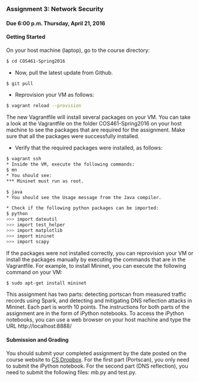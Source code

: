 ### Assignment 3: Network Security

#### Due 6:00 p.m. Thursday, April 21, 2016

#### Getting Started

On your host machine (laptop), go to the course directory:

```bash 
$ cd COS461-Spring2016
```

* Now, pull the latest update from Github.
```bash
$ git pull
```

* Reprovision your VM as follows: 
```bash
$ vagrant reload --provision
```

The new Vagrantfile will install several packages on your VM. You can take a look at the Vagrantfile on the folder COS461-Spring2016 on your host machine to see the packages that are required for the assignment. Make sure that all the packages were successfully installed.

* Verify that the required packages were installed, as follows:
```bash
$ vagrant ssh
* Inside the VM, execute the following commands:
$ mn
* You should see:
*** Mininet must run as root.

$ java
* You should see the Usage message from the Java compiler.

* Check if the following python packages can be imported:
$ python
>>> import dateutil
>>> import test_helper
>>> import matplotlib
>>> import mininet
>>> import scapy
```

If the packages were not installed correctly, you can reprovision your VM or install the packages manually by executing the commands that are in the Vagrantfile. For example, to install Mininet, you can execute the following command on your VM:
```bash
$ sudo apt-get install mininet
```


This assignment has two parts: detecting portscan from measured traffic records using Spark, and detecting and mitigating DNS reflection attacks in Mininet. Each part is worth 10 points. The instructions for both parts of the assignment are in the form of iPython notebooks. 
To access the iPython notebooks, you can use a web browser on your host machine and type the URL http://localhost:8888/

#### Submission and Grading

You should submit your completed assignment by the date posted on the course website to [CS Dropbox](https://dropbox.cs.princeton.edu/COS461_S2016/Assignment3). 
For the first part (Portscan), you only need to submit the iPython notebook. For the second part (DNS reflection), you need to submit the following files: mb.py and test.py. 

